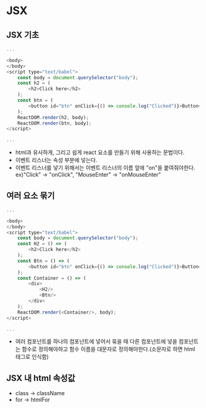 # JSX
## JSX 기초
```javascript
...

<body>
</body>
<script type="text/babel">
    const body = document.querySelector("body");
    const h2 = (
        <h2>Click here</h2>
    );
    const btn = (
        <button id="btn" onClick={() => console.log("Clicked")}>Button</button>
    );
    ReactDOM.render(h2, body);
    ReactDOM.render(btn, body);
</script>

...

```
* html과 유사하게, 그리고 쉽게 react 요소를 만들기 위해 사용하는 문법이다.
* 이벤트 리스너는 속성 부분에 넣는다.
* 이벤트 리스너를 넣기 위해서는 이벤트 리스너의 이름 앞에 "on"을 붙여줘야한다. ex)"Click" -> "onClick", "MouseEnter" -> "onMouseEnter"
## 여러 요소 묶기
```javascript
...

<body>
</body>
<script type="text/babel">
    const body = document.querySelector("body");
    const H2 = () => (
        <h2>Click here</h2>
    );
    const Btn = () => (
        <button id="btn" onClick={() => console.log("Clicked")}>Button</button>
    );
    const Container = () => (
        <div>
            <H2/>
            <Btn/>
        </div>
    );
    ReactDOM.render(<Container/>, body);
</script>

...

```
* 여러 컴포넌트를 하나의 컴포넌트에 넣어서 묶을 때 다른 컴포넌트에 넣을 컴포넌트는 함수로 정의해야하고 함수 이름을 대문자로 정의해야한다.(소문자로 하면 html 태그로 인식함)
## JSX 내 html 속성값
* class -> className
* for -> htmlFor